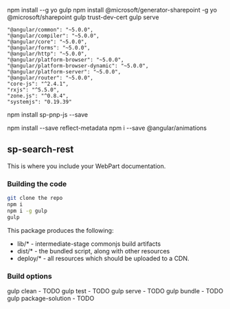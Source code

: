 npm install --g yo gulp
npm install @microsoft/generator-sharepoint -g
yo @microsoft/sharepoint
gulp trust-dev-cert
gulp serve



    "@angular/common": "~5.0.0",
    "@angular/compiler": "~5.0.0",
    "@angular/core": "~5.0.0",
    "@angular/forms": "~5.0.0",
    "@angular/http": "~5.0.0",
    "@angular/platform-browser": "~5.0.0",
    "@angular/platform-browser-dynamic": "~5.0.0",
    "@angular/platform-server": "~5.0.0",
    "@angular/router": "~5.0.0",
    "core-js": "^2.4.1",
    "rxjs": "^5.5.0",
    "zone.js": "^0.8.4",
    "systemjs": "0.19.39"

	
npm install sp-pnp-js --save

npm install --save reflect-metadata
npm i --save @angular/animations



## sp-search-rest

This is where you include your WebPart documentation.

### Building the code

```bash
git clone the repo
npm i
npm i -g gulp
gulp
```

This package produces the following:

* lib/* - intermediate-stage commonjs build artifacts
* dist/* - the bundled script, along with other resources
* deploy/* - all resources which should be uploaded to a CDN.

### Build options

gulp clean - TODO
gulp test - TODO
gulp serve - TODO
gulp bundle - TODO
gulp package-solution - TODO

